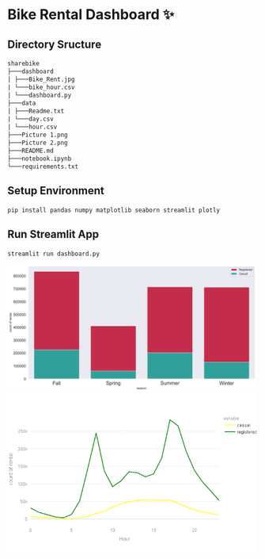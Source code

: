 # Bike Rental Dashboard ✨

## Directory Sructure
````
sharebike
├───dashboard
| ├───Bike_Rent.jpg
| └───bike_hour.csv
| └───dashboard.py
├───data
| ├───Readme.txt
| └───day.csv
| └───hour.csv
├───Picture 1.png
├───Picture 2.png
├───README.md 
├───notebook.ipynb
└───requirements.txt
````

## Setup Environment
```
pip install pandas numpy matplotlib seaborn streamlit plotly
```
## Run Streamlit App
```
streamlit run dashboard.py
```
![alt text](https://github.com/dwitaciaa/sharebike/blob/main/Picture%201.png?raw=true)
![alt text](https://github.com/dwitaciaa/sharebike/blob/main/Picture%202.png?raw=true)
